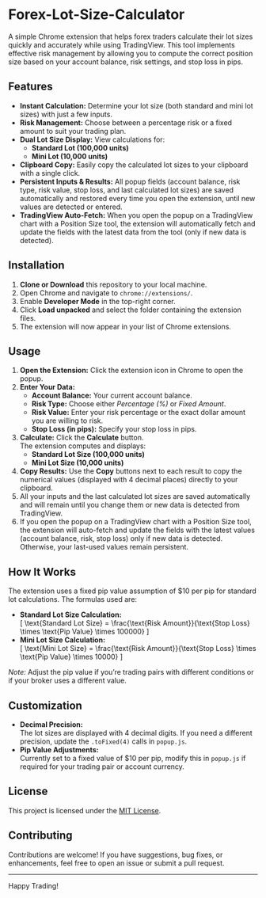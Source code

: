 # Forex-Lot-Size-Calculator

A simple Chrome extension that helps forex traders calculate their lot sizes quickly and accurately while using TradingView. This tool implements effective risk management by allowing you to compute the correct position size based on your account balance, risk settings, and stop loss in pips.

## Features

- **Instant Calculation:** Determine your lot size (both standard and mini lot sizes) with just a few inputs.
- **Risk Management:** Choose between a percentage risk or a fixed amount to suit your trading plan.
- **Dual Lot Size Display:** View calculations for:
  - **Standard Lot (100,000 units)**
  - **Mini Lot (10,000 units)**
- **Clipboard Copy:** Easily copy the calculated lot sizes to your clipboard with a single click.
- **Persistent Inputs & Results:** All popup fields (account balance, risk type, risk value, stop loss, and last calculated lot sizes) are saved automatically and restored every time you open the extension, until new values are detected or entered.
- **TradingView Auto-Fetch:** When you open the popup on a TradingView chart with a Position Size tool, the extension will automatically fetch and update the fields with the latest data from the tool (only if new data is detected).

## Installation

1. **Clone or Download** this repository to your local machine.
2. Open Chrome and navigate to `chrome://extensions/`.
3. Enable **Developer Mode** in the top-right corner.
4. Click **Load unpacked** and select the folder containing the extension files.
5. The extension will now appear in your list of Chrome extensions.

## Usage

1. **Open the Extension:** Click the extension icon in Chrome to open the popup.
2. **Enter Your Data:**
   - **Account Balance:** Your current account balance.
   - **Risk Type:** Choose either *Percentage (%)* or *Fixed Amount*.
   - **Risk Value:** Enter your risk percentage or the exact dollar amount you are willing to risk.
   - **Stop Loss (in pips):** Specify your stop loss in pips.
3. **Calculate:** Click the **Calculate** button.  
   The extension computes and displays:
   - **Standard Lot Size (100,000 units)**
   - **Mini Lot Size (10,000 units)**
4. **Copy Results:** Use the **Copy** buttons next to each result to copy the numerical values (displayed with 4 decimal places) directly to your clipboard.
5. All your inputs and the last calculated lot sizes are saved automatically and will remain until you change them or new data is detected from TradingView.
6. If you open the popup on a TradingView chart with a Position Size tool, the extension will auto-fetch and update the fields with the latest values (account balance, risk, stop loss) only if new data is detected. Otherwise, your last-used values remain persistent.

## How It Works

The extension uses a fixed pip value assumption of $10 per pip for standard lot calculations. The formulas used are:

- **Standard Lot Size Calculation:**  
  \[
  \text{Standard Lot Size} = \frac{\text{Risk Amount}}{\text{Stop Loss} \times \text{Pip Value} \times 100000}
  \]
- **Mini Lot Size Calculation:**  
  \[
  \text{Mini Lot Size} = \frac{\text{Risk Amount}}{\text{Stop Loss} \times \text{Pip Value} \times 10000}
  \]

*Note:* Adjust the pip value if you’re trading pairs with different conditions or if your broker uses a different value.

## Customization

- **Decimal Precision:**  
  The lot sizes are displayed with 4 decimal digits. If you need a different precision, update the `.toFixed(4)` calls in `popup.js`.
- **Pip Value Adjustments:**  
  Currently set to a fixed value of $10 per pip, modify this in `popup.js` if required for your trading pair or account currency.

## License

This project is licensed under the [MIT License](LICENSE).

## Contributing

Contributions are welcome! If you have suggestions, bug fixes, or enhancements, feel free to open an issue or submit a pull request.

---

Happy Trading!

